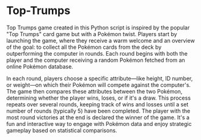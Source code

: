 # Top-Trumps
Top Trumps game created in this Python script is inspired by the popular "Top Trumps" card game but with a Pokémon twist. Players start by launching the game, where they receive a warm welcome and an overview of the goal: to collect all the Pokémon cards from the deck by outperforming the computer in rounds. Each round begins with both the player and the computer receiving a random Pokémon fetched from an online Pokémon database.

In each round, players choose a specific attribute—like height, ID number, or weight—on which their Pokémon will compete against the computer's. The game then compares these attributes between the two Pokémon, determining whether the player wins, loses, or if it's a draw. This process repeats over several rounds, keeping track of wins and losses until a set number of rounds (typically 5) have been completed. The player with the most round victories at the end is declared the winner of the game. It's a fun and interactive way to engage with Pokémon data and enjoy strategic gameplay based on statistical comparisons.
